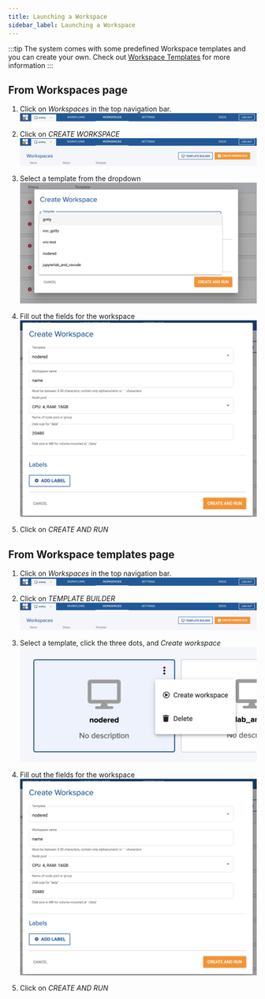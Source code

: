 ```yaml
---
title: Launching a Workspace
sidebar_label: Launching a Workspace
---
```


:::tip
The system comes with some predefined Workspace templates and you can create your own.
Check out [Workspace Templates](/docs/reference/workspaces/templates) for more information
:::

## From Workspaces page

1. Click on *Workspaces* in the top navigation bar.  ![Workspaces selected in navigation bar](/img/navigation_select_workspaces.png)

2. Click on *CREATE WORKSPACE*  ![Create workspace button in workspaces page](/img/create_workspaces_button_in_workspaces_page.png)

3. Select a template from the dropdown ![Create workspace select template](/img/create_workspace_select_template.png)

4. Fill out the fields for the workspace ![Create workspace fill out fields](/img/create_workspace_fields.png)

5. Click on *CREATE AND RUN*

## From Workspace templates page

1. Click on *Workspaces* in the top navigation bar.  ![Workspaces selected in navigation bar](/img/navigation_select_workspaces.png)

2. Click on *TEMPLATE BUILDER*  ![Create workspace button in workspaces page](/img/create_workspaces_button_in_workspaces_page.png)

3. Select a template, click the three dots, and *Create workspace* ![Create workspace from template dropdown](/img/create_workspace_from_template_dropdown.png)

4. Fill out the fields for the workspace ![Create workspace fill out fields](/img/create_workspace_fields.png)

5. Click on *CREATE AND RUN*
 

